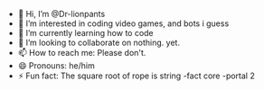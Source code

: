 - 👋 Hi, I’m @Dr-lionpants
- 👀 I’m interested in coding video games, and bots i guess
- 🌱 I’m currently learning how to code
- 💞️ I’m looking to collaborate on nothing. yet.
- 📫 How to reach me: Please don't.
- 😄 Pronouns: he/him
- ⚡ Fun fact: The square root of rope is string -fact core -portal 2

<!---
Dr-lionpants/Dr-lionpants is a ✨ special ✨ repository because its `README.md` (this file) appears on your GitHub profile.
You can click the Preview link to take a look at your changes.
--->
